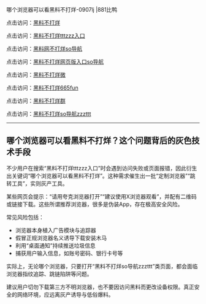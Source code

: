 哪个浏览器可以看黑料不打烊-0907lj |881比鸭

点击访问：<a href="https://heiliaolvzlu3.pages.dev">黑料不打烊</a>  

点击访问：<a href="https://heiliaoyvnrda.pages.dev">黑料不打烊tttzzz入口</a>  

点击访问：<a href="https://heiliaoryrhyu.pages.dev">黑料网不打烊so导航</a>  

点击访问：<a href="https://heiliao9wsbg3.pages.dev">黑料不打烊网页版入口so导航</a>  

点击访问：<a href="https://heiliaoxfe5rb.pages.dev">黑料不打烊微</a>  

点击访问：<a href="https://heiliaoxrq8i9.pages.dev">黑料不打烊665fun</a>  

点击访问：<a href="https://heiliao5s28gk.pages.dev">黑料不打烊群</a>  

点击访问：<a href="https://heiliaokof3cy.pages.dev">黑料不打烊so导航zzzttt</a>  

---

## 哪个浏览器可以看黑料不打烊？这个问题背后的灰色技术手段

不少用户在搜索“黑料不打烊tttzzz入口”时会遇到访问失败或页面报错，因此衍生出关键词“哪个浏览器可以看黑料不打烊”。这种需求催生出一批“定制浏览器”“跳转工具”，实则灰产工具。

某些网页会提示：“请用夸克浏览器打开”“建议使用X浏览器观看”，并配有二维码或链接下载。这些所谓推荐浏览器，很多是伪装App，存在极高安全风险。

常见风险包括：
- 浏览器本身植入广告模块与追踪器  
- 假冒正规浏览器名义诱导下载安装木马  
- 利用“桌面通知”持续推送垃圾信息  
- 捕获用户输入信息，如账号密码、银行卡号等

实际上，无论哪个浏览器，只要打开“黑料不打烊so导航zzzttt”类页面，都会面临浏览器指纹追踪、跳链陷阱等问题。

建议用户切勿下载第三方不明浏览器，也不要因访问黑料而更改设备权限。真正安全的网络环境，应远离灰产诱导与低俗爆料。

